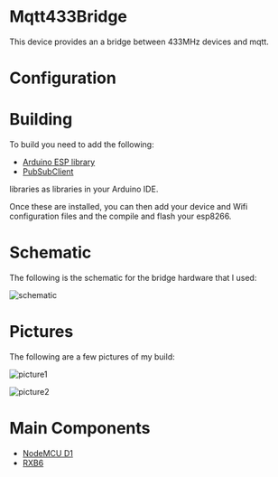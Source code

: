 # Mqtt433Bridge

This device provides an a bridge between 433MHz devices
and mqtt.

# Configuration




# Building

To build you need to add the following:

* [Arduino ESP library](https://github.com/esp8266/Arduino)
* [PubSubClient](https://github.com/knolleary/pubsubclient)

libraries as libraries in your Arduino IDE.

Once these are installed, you can then add your device and
Wifi configuration files and the compile and flash your esp8266.


# Schematic

The following is the schematic for the bridge hardware that I used:

![schematic](https://raw.githubusercontent.com/mhdawson/arduino-esp8266/master/pictures/esp-433MqttBridge.jpg)

# Pictures

The following are a few pictures of my build:

![picture1](https://raw.githubusercontent.com/mhdawson/arduino-esp8266/master/pictures/esp-433-bridge-1.jpg)

![picture2](https://raw.githubusercontent.com/mhdawson/arduino-esp8266/master/pictures/esp-433-bridge-2.jpg)

# Main Components

* [NodeMCU D1](http://www.ebay.com/itm/NodeMCU-Lua-ESP-12-WeMos-D1-Mini-WIFI-4M-Bytes-Development-Board-Module-ESP8266-/321989574625)
* [RXB6](http://www.ebay.com/itm/1pcs-RXB6-433Mhz-Superheterodyne-Wireless-Receiver-Module-for-Arduino-ARM-AVR-/401085388270?hash=item5d628d55ee:g:90UAAOSwr7ZW4BQZ)
